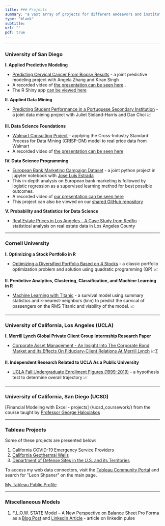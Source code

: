 ```yaml
---
title: ### Projects
summary: "a vast array of projects for different endeavors and institutions."
type: "blank"
subtitle: 
url: ""
pdf: true
---
```

---

### University of San Diego

**I. Applied Predictive Modeling**
* [Predicting Cervical Cancer From Biopsy Results](/projects/post/predicting_cervical_cancer) - a joint predictive modeling project with Angela Zhang and Kiran Singh <i class="fab fa-r-project" style="font-size:22px"></i>
* A recorded video of [the presentation can be seen here](https://youtu.be/luOFCHs3nJk) <i class="fab fa-youtube" style="font-size:22px"></i>.
* The R Shiny app [can be viewed here](/Cervical_Cancer_App)

**II. Applied Data Mining**
* [Predicting Student Performance in a Portuguese Secondary Institution](/projects/post/student_performance_models) - a joint data mining project with Juliet Sieland-Harris and Dan Choi 📈<i class="fab fa-r-project" style="font-size:22px"></i>

**III. Data Science Foundations**

* [Walmart Consulting Project](/projects/post/walmart_price_model) - applying the Cross-Industry Standard Process for Data Mining (CRISP-DM) model to real price data from Walmart
* A recorded video of [the presentation can be seen here](https://www.youtube.com/watch?v=1TqfbGY39_c) <i class="fab fa-youtube" style="font-size:22px"></i>

**IV. Data Science Programming**

* [European Bank Marketing Campaign Dataset](/projects/post/european_bank_marketing) - a joint python project in jupyter notebook with [Jose Luis Estrada](https://www.joseluisestrada.net/) <i class="fab fa-python" style="font-size:22px"></i>
* This in-depth analysis on European bank marketing is followed by logistic regression as a supervised learning method for best possible outcomes. 
* A recorded video of [our presentation can be seen here](https://www.youtube.com/watch?v=-id0kLvWdJY) <i class="fab fa-youtube" style="font-size:22px"></i>
* This project can also be viewed on our [shared GitHub repository](https://github.com/MSADS-500B-Data-Science-Programming/group_project) <i class="fab fa-github" style="font-size:22px"></i>

**V. Probability and Statistics for Data Science**

* [Real Estate Prices in Los Angeles – A Case Study from Redfin](/projects/post/los_angeles_redfin_real_estate) - statistical analysis on real estate data in Los Angeles County

---

### Cornell University


**I. Optimizing a Stock Portfolio in R**

* [Optimizing a Diversified Portfolio Based on 4 Stocks](/projects/post/stock_portfolio_in_r) - a classic portfolio optimization problem and solution using quadratic programming (QP) 📈  <i class="fab fa-r-project" style="font-size:22px"></i>

**II. Predictive Analytics, Clustering, Classification, and Machine Learning in R**

* [Machine Learning with Titanic](/projects/post/titanic_machine_learning/) - a survival model using summary statistics and k-nearest-neighbors (knn) to predict the survical of passengers on the RMS Titanic and viability of the model. 📈  <i class="fab fa-r-project" style="font-size:22px"></i>



---
### University of California, Los Angeles (UCLA)

**I. Merrill Lynch Global Private Client Group Intermship Research Paper**

- [Corporate Asset Management - An Insight Into The Corporate Bond Market and Its Effects On Fiduciary-Client Relations At Merrill Lynch](/projects/post/corporate_bonds/) 📈∑

**II. Independent Research Related to UCLA As a Public University**

- [UCLA Fall Undergraduate Enrollment Figures (1999-2019)](/projects/post/uclafallstarts_trends/) - a hypothesis test to determine overall trajectory 📈  <i class="fab fa-r-project" style="font-size:22px"></i>

---
### University of California, San Diego (UCSD)

[Financial Modeling with Excel - projects] (/ucsd_coursework/) from the course taught by [Professor George Haloulakos](https://extension.ucsd.edu/about-extension/george-a-haloulakos)

---

### Tableau Projects

Some of these projects are presented below:

1. [California COVID-19 Emergency Service Providers](/projects/post/covid_19_ca_emergencyproviders/) <br /> 
2. [California Geothermal Wells](/projects/post/ca_geothermalwells/)  <br /> 
3. [Department of Defense Sites in the U.S. and its Territories](/projects/post/dodsites/)

To access my web data connectors, visit the [Tableau Community Portal](https://tableau.github.io/webdataconnector/community/) and search for "Leon Shpaner" on the main page. 

[My Tableau Public Profile](https://public.tableau.com/profile/leon.shpaner/)

---

### Miscellaneous Models 

1. F.L.O.W. STATE Model – A New Perspective on Balance Sheet Pro Forma as a [Blog Post](/projects/post/FlowStateModel/) and [Linkedin Article](https://www.linkedin.com/pulse/flow-state-model-new-perspective-balance-sheet-pro-forma-leon-shpaner/?trackingId=jWDIwg0KuFt65YH9OOY1vg%3D%3D) - article on linkedin pulse











